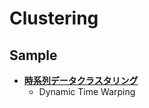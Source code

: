 # Clustering

## Sample
- [**時系列データクラスタリング**](./Clustering/Dynamic-Time-Warping)
    - Dynamic Time Warping


